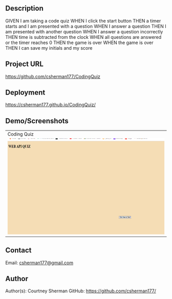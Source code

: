 ## Description 
GIVEN I am taking a code quiz
WHEN I click the start button
THEN a timer starts and I am presented with a question
WHEN I answer a question
THEN I am presented with another question
WHEN I answer a question incorrectly
THEN time is subtracted from the clock
WHEN all questions are answered or the timer reaches 0
THEN the game is over
WHEN the game is over
THEN I can save my initials and my score

## Project URL
  https://github.com/csherman177/CodingQuiz 

## Deployment
  https://csherman177.github.io/CodingQuiz/

## Demo/Screenshots
  <table>
  <tr>
    <td>Coding Quiz</td>
  </tr>
  <tr>
    <td><img src= "codingQuiz.png" height=300 alt="screenshot of coding Quiz"></td>
  </tr>
  </table>
 
  ## Contact
  Email: csherman177@gmail.com

  ## Author
  Author(s): Courtney Sherman 
  GitHub: https://github.com/csherman177/ 